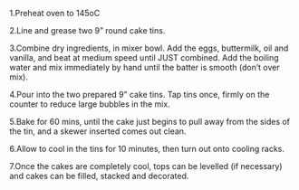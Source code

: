 1.Preheat oven to 145oC

2.Line and grease two 9” round cake tins.

3.Combine dry ingredients, in mixer bowl.
Add the eggs, buttermilk, oil and vanilla, and beat at medium speed until JUST combined.
Add the boiling water and mix immediately by hand until the batter is smooth (don’t over
mix).

4.Pour into the two prepared 9” cake tins. Tap tins once, firmly on the counter to reduce
large bubbles in the mix.

5.Bake for 60 mins, until the cake just begins to pull away from the sides of the tin, and a
skewer inserted comes out clean.

6.Allow to cool in the tins for 10 minutes, then turn out onto cooling racks.

7.Once the cakes are completely cool, tops can be levelled (if necessary) and cakes can be
filled, stacked and decorated.